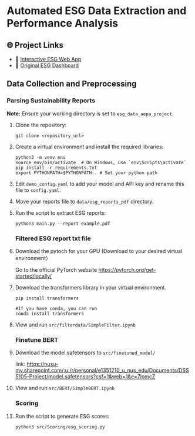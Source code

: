 # Automated ESG Data Extraction and Performance Analysis
## 🌐 Project Links

- 🔗 [Interactive ESG Web App](https://supernbesg-tdu2lw1.gamma.site/)
- 📰 [Original ESG Dashboard](https://supernbesg.iocom.me/)


## Data Collection and Preprocessing

### Parsing Sustainability Reports

**Note:** Ensure your working directory is set to `esg_data_aepa_project`.

1. Clone the repository:

   ```shell
   git clone <repository_url>
   ```

2. Create a virtual environment and install the required libraries:

   ```shell
   python3 -m venv env
   source env/bin/activate  # On Windows, use `env\Scripts\activate`
   pip install -r requirements.txt
   export PYTHONPATH=$PYTHONPATH:. # Set your python path
   ```

3. Edit `demo_config.yaml` to add your model and API key and rename this file to `config.yaml`.

4. Move your reports file to `data/esg_reports_pdf` directory.

5. Run the script to extract ESG reports:

   ```shell
   python3 main.py --report example.pdf
   ```

   ### Filtered ESG report txt file

1. Download the pytoch for your GPU (Download to your desired virtual environment）
   
   Go to the official PyTorch website https://pytorch.org/get-started/locally/

2. Download the transformers library in your virtual environment.
   ```shell
   pip install transformers
   ```
   ```shell
   #If you have conda, you can run
   conda install transformers
   ```

3. View and run `src/filterdata/SimpleFilter.ipynb`

   ### Finetune BERT
1. Download the model.safetensors to `src/finetuned_model/`

   link: https://nusu-my.sharepoint.com/:u:/r/personal/e1351210_u_nus_edu/Documents/DSS5105-Project/model.safetensors?csf=1&web=1&e=7lomcZ
   
3. View and run `src/BERT/SimpleBERT.ipynb`

   ### Scoring

1. Run the script to generate ESG scores:

   ```shell
   python3 src/Scoring/esg_scoring.py
   ```
